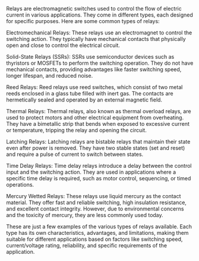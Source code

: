 Relays are electromagnetic switches used to control the flow of electric current in various applications. They come in different types, each designed for specific purposes. Here are some common types of relays:

Electromechanical Relays: These relays use an electromagnet to control the switching action. They typically have mechanical contacts that physically open and close to control the electrical circuit.

Solid-State Relays (SSRs): SSRs use semiconductor devices such as thyristors or MOSFETs to perform the switching operation. They do not have mechanical contacts, providing advantages like faster switching speed, longer lifespan, and reduced noise.

Reed Relays: Reed relays use reed switches, which consist of two metal reeds enclosed in a glass tube filled with inert gas. The contacts are hermetically sealed and operated by an external magnetic field.

Thermal Relays: Thermal relays, also known as thermal overload relays, are used to protect motors and other electrical equipment from overheating. They have a bimetallic strip that bends when exposed to excessive current or temperature, tripping the relay and opening the circuit.

Latching Relays: Latching relays are bistable relays that maintain their state even after power is removed. They have two stable states (set and reset) and require a pulse of current to switch between states.

Time Delay Relays: Time delay relays introduce a delay between the control input and the switching action. They are used in applications where a specific time delay is required, such as motor control, sequencing, or timed operations.

Mercury Wetted Relays: These relays use liquid mercury as the contact material. They offer fast and reliable switching, high insulation resistance, and excellent contact integrity. However, due to environmental concerns and the toxicity of mercury, they are less commonly used today.

These are just a few examples of the various types of relays available. Each type has its own characteristics, advantages, and limitations, making them suitable for different applications based on factors like switching speed, current/voltage rating, reliability, and specific requirements of the application.